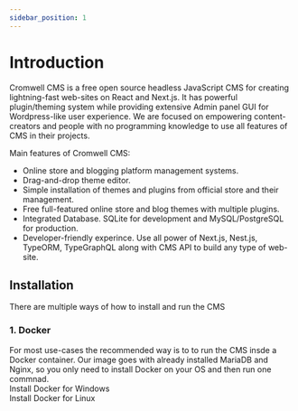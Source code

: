 ```yaml
---
sidebar_position: 1
---
```


# Introduction

Cromwell CMS is a free open source headless JavaScript CMS for creating lightning-fast web-sites on React and Next.js. It has powerful plugin/theming system while providing extensive Admin panel GUI for Wordpress-like user experience. 
We are focused on empowering content-creators and people with no programming knowledge to use all features of CMS in their projects.

Main features of Cromwell CMS:
- Online store and blogging platform management systems.
- Drag-and-drop theme editor.
- Simple installation of themes and plugins from official store and their management.
- Free full-featured online store and blog themes with multiple plugins.
- Integrated Database. SQLite for development and MySQL/PostgreSQL for production.
- Developer-friendly experince. Use all power of Next.js, Nest.js, TypeORM, TypeGraphQL along with CMS API to build any type of web-site.  


## Installation

There are multiple ways of how to install and run the CMS

### 1. Docker 
For most use-cases the recommended way is to to run the CMS insde a Docker container. Our image goes with already installed MariaDB and Nginx, so you only need to install Docker on your OS and then run one commnad.  
Install Docker for Windows  
Install Docker for Linux  
